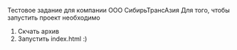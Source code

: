 Тестовое задание для компании ООО СибирьТрансАзия
Для того, чтобы запустить проект необходимо
1. Скчать архив
2. Запустить index.html :)
